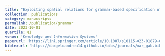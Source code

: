```yaml
---
title: "Exploiting spatial relations for grammar-based specification of multidimensional languages"
collection: publications
category: manuscripts
permalink: /publication/grammar
date: 2023-10-01
quartile: Q1
venue: 'Knowledge and Information Systems'
paperurl: 'https://link.springer.com/article/10.1007/s10115-023-01879-6'
bibtexurl: 'https://dangeloandrea14.github.io/bibs/journals/nar_gab.bib'
---
```

